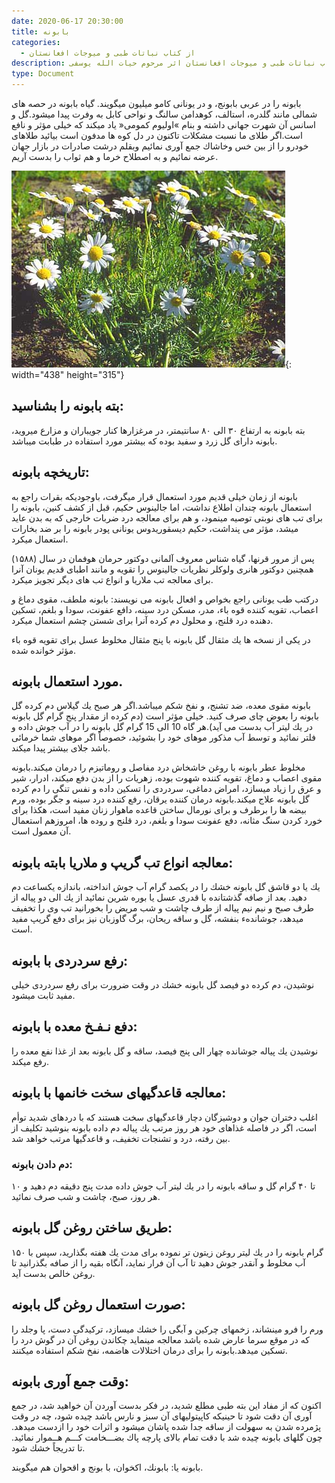 ```yaml
---
date: 2020-06-17 20:30:00
title: بابونه
categories:
  - از کتاب نباتات طبی و میوجات افغانستان
description: معرفی بابونه از کتاب نباتات طبی و میوجات افغانستان اثر مرحوم حیات الله یوسفی
type: Document
---
```


بابونه را در عربی بابونج، و در يونانی كامو ميليون ميگويند. گياه بابونه در حصه های شمالی مانند گلدره، استالف، كوهدامن سالنگ و نواحی كابل به وفرت پيدا ميشود.گل و اسانس آن شهرت جهانی داشته و بنام &raquo;اوليوم كمومی&laquo; ياد ميكند كه خیلی مؤثر و نافع است.اگر طلای ما نسبت مشكلات تاكنون در دل كوه ها مدفون است بيائيد طلاهای خودرو را از بين خس وخاشاك جمع آوری نمائيم وبقلم درشت صادرات در بازار جهان عرضه نمائيم و به اصطلاح خرما و هم ثواب را بدست آریم.

![](/uploads/بابونه.jpg){: width="438" height="315"}

## بته بابونه را بشناسيد:

بته بابونه به ارتفاع ۳۰ الی ۸۰ سانتيمتر، در مرغزارها كنار جويباران و مزارع ميرويد، بابونه دارای گل زرد و سفيد بوده که بيشتر مورد استفاده در طبابت میباشد.

## تاريخچه بابونه:

بابونه از زمان خيلی قديم مورد استعمال قرار ميگرفت، باوجوديكه بقرات راجع به استعمال بابونه چندان اطلاع نداشت، اما جالينوس حكيم، قبل از كشف كنين، بابونه را برای تب های نوبتی توصيه مينمود، و هم برای معالجه درد ضربات خارجی كه به بدن عايد ميشد، مؤثر می پنداشت، حكيم ديسقوريدوس يونانی پودر بابونه را بر ضد بخارات استعمال ميكرد.

پس از مرور قرنها، گياه شناس معروف آلمانی دوكتور حرمان هوفمان در سال (۱۵۸۸) همچنين دوكتور هانری ولوكلر نظريات جالينوس را تقويه و مانند اطبای قديم يونان آنرا برای معالجه تب ملاریا و انواع تب های ديگر تجويز ميكرد.

دركتب طب يونانی راجع بخواص و افعال بابونه می نويسند: بابونه ملطف، مقوی دماغ و اعصاب، تقويه كننده قوه باء، مدر، مسكن درد سينه، دافع عفونت، سودا و بلغم، تسكين دهنده درد قلنج، و محلول دم كرده آنرا برای شستن چشم استعمال ميكرد.

در يكی از نسخه ها يك مثقال گل بابونه با پنج مثقال مخلوط عسل برای تقويه قوه باء مؤثر خوانده شده.

## مورد استعمال بابونه.

بابونه مقوی معده، ضد تشنج، و نفخ شكم ميباشد.اگر هر صبح يك گيلاس دم كرده گل بابونه را بعوض چای صرف كنيد. خیلی مؤثر است (دم كرده از مقدار پنج گرام گل بابونه در يك ليتر آب بدست می آيد).هر گاه 10 الی 15 گرام گل بابونه را در آب جوش داده و فلتر نمائيد و توسط آب مذكور موهای خود را بشوئید، خصوصاً اگر موهای شما خرمائی باشد جلای بيشتر پیدا ميكند.

مخلوط عطر بابونه با روغن خاشخاش درد مفاصل و روماتيزم را درمان ميكند.بابونه مقوی اعصاب و دماغ، تقويه كننده شهوت بوده، زهريات را از بدن دفع ميكند، ادرار، شير و عرق را زياد ميسازد، امراض دماغی، سردردی را تسكين داده و نفس تنگی را دم كرده گل بابونه علاج ميكند.بابونه درمان كننده يرقان، رفع كننده درد سينه و جگر بوده، ورم بیضه ها را برطرف و برای نورمال ساختن قاعده ماهوار زنان مفيد است، هكذا برای خورد كردن سنگ مثانه، دفع عفونت سودا و بلغم، درد قلنج و روده ها، امروزهم استعمال آن معمول است.

## معالجه انواع تب گريپ و ملاريا بابته بابونه:

يك يا دو قاشق گل بابونه خشك را در يكصد گرام آب جوش انداخته، باندازه يكساعت دم دهيد. بعد از صافه گذشتانده با قدری عسل يا بوره شرين نمائيد از يك الی دو پياله از طرف صبح و نيم نيم پياله از طرف چاشت و شب مريض را بخورانيد تب وی را تخفيف ميدهد، جوشاندهء بنفشه، گل و ساقه ريحان، برگ گاوزبان نيز برای دفع گريپ مفيد است.

## رفع سردردی با بابونه:

نوشيدن، دم كرده دو فيصد گل بابونه خشك در وقت ضرورت برای رفع سردردی خیلی مفيد ثابت ميشود.

## دفع نـفـخ معده با بابونه:

نوشيدن يك پياله جوشانده چهار الی پنج فيصد، ساقه و گل بابونه بعد از غذا نفع معده را رفع ميكند.

## معالجه قاعدگيهای سخت خانمها با بابونه:

اغلب دختران جوان و دوشيزگان دچار قاعدگيهای سخت هستند كه با دردهای شديد توأم است، اگر در فاصله غذاهای خود هر روز مرتب يك پياله دم داده بابونه بنوشيد تكليف از بين رفته، درد و تشنجات تخفيف، و قاعدگيها مرتب خواهد شد.

### دم دادن بابونه:

۱۰ تا ۴۰ گرام گل و ساقه بابونه را در يك ليتر آب جوش داده مدت پنج دقيقه دم دهيد و هر روز، صبح، چاشت و شب صرف نمائيد.

## طريق ساختن روغن گل بابونه:

۱۵۰ گرام بابونه را در يك ليتر روغن زيتون تر نموده برای مدت يك هفته بگذاريد، سپس با آب مخلوط و آنقدر جوش دهيد تا آب آن فرار نماید، آنگاه بقيه را از صافه بگذرانيد تا روغن خالص بدست آيد.

## صورت استعمال روغن گل بابونه:

ورم را فرو مينشاند، زخمهای چركين و آبگی را خشك ميسازد، تركيدگی دست، پا وجلد را كه در موقع سرما عارض شده باشد معالجه مينمايد چكاندن روغن آن در گوش درد را تسكين ميدهد.بابونه را برای درمان اختلالات هاضمه، نفخ شكم استفاده ميكنند.

## وقت جمع آوری بابونه:

اكنون كه از مفاد اين بته طبی مطلع شديد، در فكر بدست آوردن آن خواهيد شد، در جمع آوری آن دقت شود تا حينيكه كاپيتوليهای آن سبز و نارس باشد چيده شود، چه در وقت پژمرده شدن به سهولت از ساقه جدا شده پاشان ميشود و اثرات خود را ازدست ميدهد. چون گلهای بابونه چيده شد با دقت تمام بالای پارچه پاك بضـــخامت كـــم هــموار نمائيد. تا تدريجاً خشك شود.

بابونه يا: بابونك، اكخوان، با بونج و اقحوان هم ميگويند.